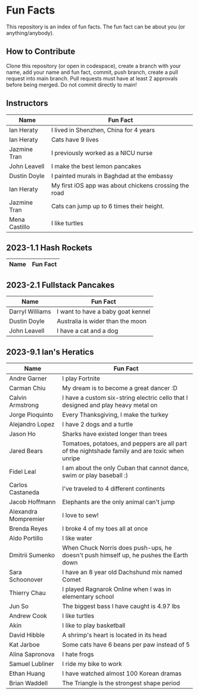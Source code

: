 # Fun Facts
This repository is an index of fun facts. The fun fact can be about you (or anything/anybody).

## How to Contribute
Clone this repository (or open in codespace), create a branch with your name, add your name and fun fact, commit, push branch, create a pull request into main branch. Pull requests must have at least 2 approvals before being merged. Do not commit directly to main!

## Instructors


| Name                 | Fun Fact |
| -------------------- | --- |
| Ian Heraty           | I lived in Shenzhen, China for 4 years |
| Ian Heraty           | Cats have 9 lives |
| Jazmine Tran         | I previously worked as a NICU nurse |
| John Leavell         | I make the best lemon pancakes |
| Dustin Doyle         | I painted murals in Baghdad at the embassy |
| Ian Heraty           | My first iOS app was about chickens crossing the road |
| Jazmine Tran         | Cats can jump up to 6 times their height. |
| Mena Castillo        | I like turtles |



## 2023-1.1 Hash Rockets

| Name                 | Fun Fact |
| -------------------- | --- |

## 2023-2.1 Fullstack Pancakes

| Name                 | Fun Fact |
| -------------------- | --- |
| Darryl Williams      | I want to have a baby goat kennel |
| Dustin Doyle         | Australia is wider than the moon |
| John Leavell         | I have a cat and a dog |


## 2023-9.1 Ian's Heratics

| Name                 | Fun Fact |
| -------------------- | --- |
| Andre Garner         | I play Fortnite |
| Carman Chiu          | My dream is to become a great dancer :D |
| Calvin Armstrong     | I have a custom six-string electric cello that I designed and play heavy metal on |
| Jorge Pioquinto      | Every Thanksgiving, I make the turkey |
| Alejandro Lopez      | I have 2 dogs and a turtle |
| Jason Ho             | Sharks have existed longer than trees |
| Jared Bears          | Tomatoes, potatoes, and peppers are all part of the nightshade family and are toxic when unripe |
| Fidel Leal           | I am about the only Cuban that cannot dance, swim or play baseball :) |
| Carlos Castaneda     | I've traveled to 4 different continents |
| Jacob Hoffmann       | Elephants are the only animal can't jump |
| Alexandra Mompremier | I love to sew! |
| Brenda Reyes         | I broke 4 of my toes all at once |
| Aldo Portillo        | I like water |
| Dmitrii Sumenko      | When Chuck Norris does push-ups, he doesn't push himself up, he pushes the Earth down |
| Sara Schoonover      | I have an 8 year old Dachshund mix named Comet |
| Thierry Chau         | I played Ragnarok Online when I was in elementary school |
| Jun So               | The biggest bass I have caught is 4.97 lbs |
| Andrew Cook          | I like turtles |
| Akin                 | I like to play basketball |
| David Hibble         | A shrimp's heart is located in its head |
| Kat Jarboe           | Some cats have 6 beans per paw instead of 5 |
| Alina Sapronova      | I hate frogs |
| Samuel Lubliner      | I ride my bike to work |
| Ethan Huang          | I have watched almost 100 Korean dramas |
| Brian Waddell        | The Triangle is the strongest shape period | 
